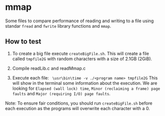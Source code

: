 # mmap

Some files to compare performance of reading and writing to a file using standar ```fread``` and ```fwrite``` library functions
and ```mmap```.

## How to test

1. To create a big file execute ```createBigFile.sh```. This will create a file called ```tmpfile2G``` with random characters with a size 
of 2.1GB (2GiB). 

2. Compile readLib.c and readMmap.c

3. Execute each file: ``` \usr\bin\time -v ./<program name> tmpfile2G``` 
This will show in the terminal some information about the execution. We are looking for ```Elapsed (wall lock) time```,
```Minor (reclaiming a frame) page faults``` and ```Major (requiring I/O) page faults```.

Note: To ensure fair conditions, you should run ```createBigFile.sh``` before each execution as the programs will overwrite 
each character with a 0. 
